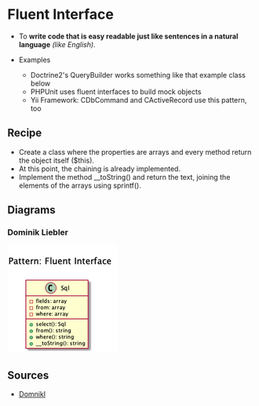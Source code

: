 # Fluent Interface

+ To **write code that is easy readable just like sentences in a natural language** _(like English)_.


+ Examples
    + Doctrine2's QueryBuilder works something like that example class below
    + PHPUnit uses fluent interfaces to build mock objects
    + Yii Framework: CDbCommand and CActiveRecord use this pattern, too

## Recipe
+ Create a class where the properties are arrays and every method return the object itself ($this).
+ At this point, the chaining is already implemented.
+ Implement the method __toString() and return the text, joining the elements of the arrays using sprintf().

## Diagrams
### Dominik Liebler
![](domnikl/diagram.png)


## Sources
+ [Domnikl](https://github.com/domnikl/DesignPatternsPHP/tree/master/Structural/FluentInterface)
